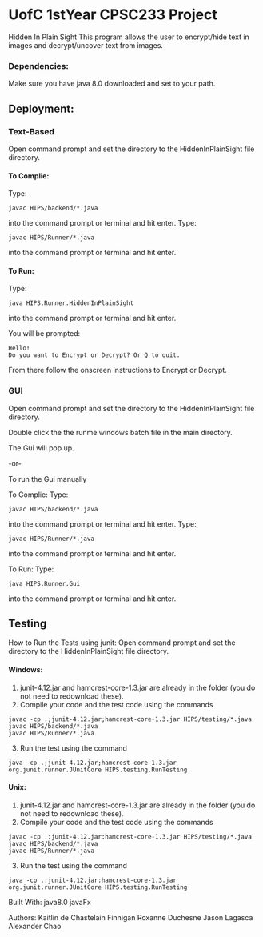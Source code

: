 # UofC 1stYear CPSC233 Project
Hidden In Plain Sight 
This program allows the user to encrypt/hide text in images and decrypt/uncover text from images. 

### Dependencies:
Make sure you have java 8.0 downloaded and set to your path. 
## Deployment:

### Text-Based 
Open command prompt and set the directory to the HiddenInPlainSight file directory.

#### To Complie: 
Type: 
```
javac HIPS/backend/*.java 
```
into the command prompt or terminal and hit enter.
Type: 
```
javac HIPS/Runner/*.java 
```
into the command prompt or terminal and hit enter.
	
#### To Run: 
Type:
```
java HIPS.Runner.HiddenInPlainSight 
```
into the command prompt or terminal and hit enter.

You will be prompted:
```
Hello!
Do you want to Encrypt or Decrypt? Or Q to quit.
```
From there follow the onscreen instructions to Encrypt or Decrypt. 


### GUI 
Open command prompt and set the directory to the HiddenInPlainSight file directory.

Double click the the runme windows batch file in the main directory.

The Gui will pop up. 

-or- 

To run the Gui manually


To Complie: Type: 
```
javac HIPS/backend/*.java
```
into the command prompt or terminal and hit enter. Type: 
```
javac HIPS/Runner/*.java 
```

into the command prompt or terminal and hit enter.

To Run: Type: 
```
java HIPS.Runner.Gui
```    
into the command prompt or terminal and hit enter.

## Testing 

How to Run the Tests using junit:
Open command prompt and set the directory to the HiddenInPlainSight file directory.

#### Windows:

1. junit-4.12.jar and hamcrest-core-1.3.jar are already in the folder (you do not need to redownload these).
2. Compile your code and the test code using the commands
```
javac -cp .;junit-4.12.jar;hamcrest-core-1.3.jar HIPS/testing/*.java
javac HIPS/backend/*.java 
javac HIPS/Runner/*.java
``` 
3. Run the test using the command 
```
java -cp .;junit-4.12.jar;hamcrest-core-1.3.jar org.junit.runner.JUnitCore HIPS.testing.RunTesting
```
#### Unix:

1. junit-4.12.jar and hamcrest-core-1.3.jar are already in the folder (you do not need to redownload these).
2. Compile your code and the test code using the commands 
```
javac -cp .:junit-4.12.jar:hamcrest-core-1.3.jar HIPS/testing/*.java
javac HIPS/backend/*.java 
javac HIPS/Runner/*.java
``` 
3. Run the test using the command 
```
java -cp .:junit-4.12.jar:hamcrest-core-1.3.jar org.junit.runner.JUnitCore HIPS.testing.RunTesting
```



Built With:
java8.0
javaFx


Authors:
Kaitlin de Chastelain Finnigan
Roxanne Duchesne
Jason Lagasca
Alexander Chao
